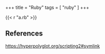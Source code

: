 +++
title = "Ruby"
tags = [ "ruby" ]
+++

{{< r "a.rb" >}}

## References

<https://hyperpolyglot.org/scripting2#symlink>
